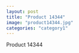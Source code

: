 ```yaml
---
layout: post
title: "Product 14344"
image: "product14344.jpg"
categories: "category1"
---
```

Product 14344

